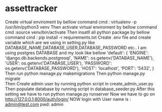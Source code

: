 # assettracker
Create virtual enviroment by bellow command
cmd : virtualenv -p /usr/bin/python3 venv
Then activate virtual enviroment by bellow command
cmd :source venv/bin/activate
Then insatll all python package by bellow command
cmd : pip install -r requirements.txt
Create .env file and create variable which are we using in setting.py like DATABASE_NAME,DATABASE_USER,DATABASE_PASSWORD etc..
I am using postgres DATABASE and my look like bellow 
'default': {
         'ENGINE': 'django.db.backends.postgresql',
         'NAME': os.getenv('DATABASE_NAME'),
         'USER': os.getenv('DATABASE_USER'),
         'PASSWORD': os.getenv('DATABASE_PASSWORD'),
         'HOST': 'localhost',
         'PORT': '5432',
   }
Then run python manage.py makemigrations 
Then python manage.py migrate  
Then Create admin user by running python script in create_admin_user.py 
Then populate database by running script in database_seeder.py
After this setting we have to run python manage.py runserver
Now we have to go on http://127.0.0.1:8000/auth/login/
NOW login with User name is : admin@test.com
                         pwd: admin